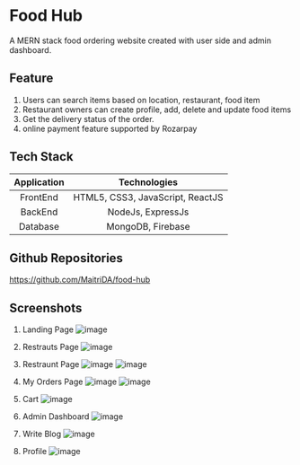 # Food Hub
A MERN stack food ordering website created with user side and admin dashboard.

## Feature 
1) Users can search items based on location, restaurant, food item
2) Restaurant owners can create profile, add, delete and update food items
3) Get the delivery status of the order.
4) online payment feature supported by Rozarpay

## Tech Stack
| Application | Technologies |
| :------------: |:-------------:|
| FrontEnd | HTML5, CSS3, JavaScript, ReactJS |
| BackEnd  | NodeJs, ExpressJs |
| Database | MongoDB, Firebase |

## Github Repositories
https://github.com/MaitriDA/food-hub

## Screenshots

1) Landing Page
![image](https://drive.google.com/uc?export=view&id=1ScIxH3kO_YXINIOJTTila8CMjwRptKtE)

2) Restrauts Page
![image](https://drive.google.com/uc?export=view&id=1RpfEJa36SRSAXBA_HZBgVSHzBambu60o)

3) Restraunt Page
![image](https://drive.google.com/uc?export=view&id=11zZQT05yzBR5LCczeprM7Je1e75BNJwx)
![image](https://drive.google.com/uc?export=view&id=1rGmogqS11n65zciWH3d-fvupZz6tkHqI)

4) My Orders Page
![image](https://drive.google.com/uc?export=view&id=17pRYvqak6DZTVMNQCZbDKUKcJJdnimf7)
![image](https://drive.google.com/uc?export=view&id=1zCFz-WASfs2lwG2yu5xD_-6HG-_iQY2J)

5) Cart
![image](https://drive.google.com/uc?export=view&id=1u8LF2xjScKMyoiLV1Gwi1N6Ohg2tFyYY)

6) Admin Dashboard
![image](https://drive.google.com/uc?export=view&id=189S_uEhmMfq7IMtOp5QBHEDajFu7KkMo)

7) Write Blog
![image](https://drive.google.com/uc?export=view&id=1rcK17E5hGr9jzHnAN0JCi8BmEW0z1Tlp)

8) Profile
![image](https://drive.google.com/uc?export=view&id=1qUt_6uNL23ck57ir3m_CNMINzUC9QLmx)
